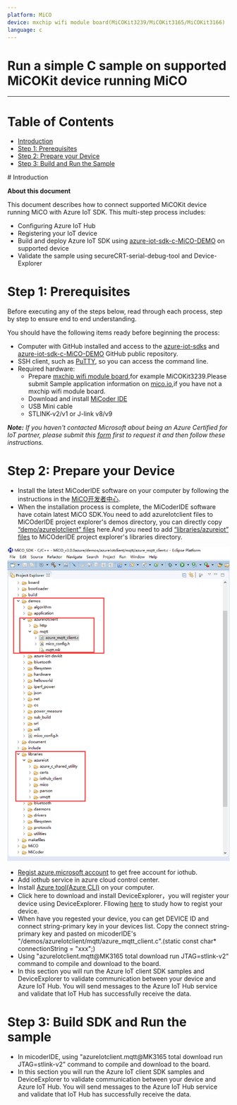 ```yaml
---
platform: MiCO
device: mxchip wifi module board(MiCOKit3239/MiCOKit3165/MiCOKit3166)
language: c
---
```


Run a simple C sample on supported MiCOKit device running MiCO
===
---

# Table of Contents

-   [Introduction](#Introduction)
-   [Step 1: Prerequisites](#Prerequisites)
-   [Step 2: Prepare your Device](#PrepareDevice)
-   [Step 3: Build and Run the Sample](#Build)

<a name="Introduction"/>
# Introduction

**About this document**

This document describes how to connect supported MiCOKit device running MiCO with Azure IoT SDK. This multi-step process includes:
-   Configuring Azure IoT Hub
-   Registering your IoT device
-   Build and deploy Azure IoT SDK using [azure-iot-sdk-c-MiCO-DEMO](https://github.com/zhaojuntao/azure-iot-sdk-c/tree/master/demo/azureIotclient/mqtt) on supported device
-	Validate the sample using secureCRT-serial-debug-tool and Device-Explorer

<a name="Prerequisites"></a>
# Step 1: Prerequisites

Before executing any of the steps below, read through each process, step by step
to ensure end to end understanding.

You should have the following items ready before beginning the process:

-   Computer with GitHub installed and access to the
    [azure-iot-sdks](https://github.com/Azure/azure-iot-sdks) and [azure-iot-sdk-c-MiCO-DEMO](https://github.com/zhaojuntao/azure-iot-sdk-c/tree/master/demo/azureIotclient/mqtt) GitHub
    public repository.
-   SSH client, such as [PuTTY](http://www.putty.org/), so you can access the command line.
-   Required hardware:
	-	Prepare [mxchip wifi module board](http://www.mxchip.com/product/wifi),for example MiCOKit3239.Please submit Sample application information on [mico.io](http://bbs.mico.io/),if you have not a mxchip wifi module board.
	-	Download and install [MiCoder IDE](http://developer.mico.io/downloads)
	-   USB Mini cable
	-	STLINK-v2/v1 or J-link v8/v9

***Note:*** *If you haven't contacted Microsoft about being an Azure Certified for IoT partner, please submit this [form](<https://catalog.azureiotsuite.com/>) first to request it and then follow these instructions.*

<a name="PrepareDevice"></a>
# Step 2: Prepare your Device

-   Install the latest MiCoderIDE software on your computer by
following the instructions in the [MiCO开发者中心](http://developer.mico.io/docs/13).
-   When the installation process is complete, the MiCoderIDE software have cotain latest MiCO SDK.You need to add azureIotclient files to MiCOderIDE project explorer's demos directory, you can directly copy [“demo/azureIotclient” files](https://github.com/zhaojuntao/azure-iot-sdk-c/tree/master/demo/azureIotclient) here.And you need to add [“libraries/azureiot” files](https://github.com/zhaojuntao/azure-iot-sdk-c/tree/master/libraries/azureiot) to MiCOderIDE project explorer's libraries directory.

  ![](./../../media/Azure--iothubmico-setup/micoderIDE01.png)

-	[Regist azure.microsoft account](https://azure.microsoft.com/zh-cn/free/) to get free account for iothub.
-	Add iothub service in azure cloud control center.
-	Install [Azure tool(Azure CLI)](https://docs.microsoft.com/zh-cn/azure/iot-hub/iot-hub-raspberry-pi-kit-node-lesson2-get-azure-tools-win32) on your computer.
-	Click here to download and install DeviceExplorer，you will register your device using DeviceExplorer. Fllowing [here](https://github.com/Azure/azure-iot-device-ecosystem/blob/master/iotcertification/iot_certification_port_c_libraries_other_platforms/iot_certification_port_c_libraries_other_platforms.md) to study how to regist your device.
-	When have you regested your device, you can get DEVICE ID and connect string-primary key in your devices list. Copy the connect string-primary key and pasted on micoderIDE's "/demos/azureIotclient/mqtt/azure_mqtt_client.c".(static const char* connectionString = "xxx";)
 -	Using "azureIotclient.mqtt@MK3165 total download run JTAG=stlink-v2" command to compile and download to the board.
 -	In this section you will run the Azure IoT client SDK samples and DeviceExplorer to validate communication between your device and Azure IoT Hub. You will send messages to the Azure IoT Hub service and validate that IoT Hub has successfully receive the data.

<a name="Build"></a>
# Step 3: Build SDK and Run the sample

 -	In micoderIDE, using "azureIotclient.mqtt@MK3165 total download run JTAG=stlink-v2" command to compile and download to the board.
 -	In this section you will run the Azure IoT client SDK samples and DeviceExplorer to validate communication between your device and Azure IoT Hub. You will send messages to the Azure IoT Hub service and validate that IoT Hub has successfully receive the data.

[setup-devbox-windows]: https://github.com/Azure/azure-iot-sdk-c/blob/master/doc/devbox_setup.md
[lnk-setup-iot-hub]: ../../setup_iothub.md
[lnk-manage-iot-hub]: ../../manage_iot_hub.md
